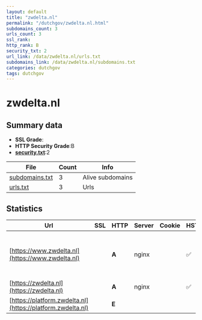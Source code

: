```yaml
---
layout: default
title: "zwdelta.nl"
permalink: "/dutchgov/zwdelta.nl.html"
subdomains_count: 3
urls_count: 3
ssl_rank: 
http_rank: B
security_txt: 2
url_link: /data/zwdelta.nl/urls.txt
subdomains_link: /data/zwdelta.nl/subdomains.txt
categories: dutchgov
tags: dutchgov
---
```



# zwdelta.nl
## Summary data


 - **SSL Grade**:
 - **HTTP Security Grade**:B
 - **[security.txt](https://www.digitaleoverheid.nl/nieuws/standaard-security-txt-nu-verplicht-voor-overheid/)**:2


| File       | Count | Info |
|------------|-------|------|
|[subdomains.txt](/DutchGovScope/data/zwdelta.nl/subdomains.txt)|3|Alive subdomains|
|[urls.txt](/DutchGovScope/data/zwdelta.nl/urls.txt)|3|Urls|


## Statistics


| Url | SSL | HTTP | Server | Cookie | HSTS | CORS | CTO | CSP | XFO | XXP | RP |FP| Tech |Title |
|--------|-------|-------|------|------|------|------|------|------|------|------|------|------|------|------|
|[https://www.zwdelta.nl](https://www.zwdelta.nl)| | **A**|nginx| |:white_check_mark: | | | | :white_check_mark: | :white_check_mark: | :white_check_mark: | |Google Tag Manager HSTS MySQL Nginx PHP Plesk WordPress:6.7.2 Yoast SEO:24.4|Home - Zuidweste...|
|[https://zwdelta.nl](https://zwdelta.nl)| | **A**|nginx| |:white_check_mark: | | | | :white_check_mark: | :white_check_mark: | :white_check_mark: | |HSTS Nginx Plesk||
|[https://platform.zwdelta.nl](https://platform.zwdelta.nl)| | **E**|| | | | | | | | :white_check_mark: | |HSTS|Object moved|


